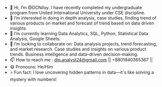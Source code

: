 - 👋 Hi, I’m @DCNiloy. I have recently completed my undergraduate program from United International University under CSE discipline. 
- 👀 I’m interested in doing in depth analysis, case studies, finding trend of various products on market and forecast of trend based on data driven insights.
- 🌱 I’m currently learning Data Analytics, SQL, Python, Statistical Data Analysis, Google Sheets.
- 💞️ I’m looking to collaborate on:  Data analysis projects, trend forecasting, and market research. 
                                     Case studies and insights on various product trends.
                                     Business intelligence and data-driven decision-making.
- 📫 How to reach me : dip.analyst24@gmail.com  || +8801940365367  ||
- 😄 Pronouns: He/Him
- ⚡ Fun fact: I love uncovering hidden patterns in data—it's like solving a mystery with numbers!

<!---
DCNiloy/DCNiloy is a ✨ special ✨ repository because its `README.md` (this file) appears on your GitHub profile.
You can click the Preview link to take a look at your changes.
--->
